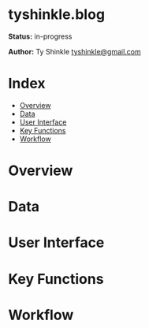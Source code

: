# tyshinkle.blog

**Status:** in-progress  
  
**Author:** Ty Shinkle <tyshinkle@gmail.com>

# Index
- [Overview](#Overview)
- [Data](#Data)
- [User Interface](#User-Interface)
- [Key Functions](#Key-Functions)
- [Workflow](#Workflow)

# Overview

# Data

# User Interface

# Key Functions

# Workflow
